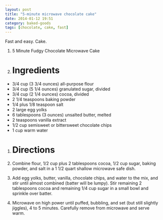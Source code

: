 ```yaml
---
layout: post
title: "5-minute microwave chocolate cake"
date: 2014-01-12 19:51
category: baked-goods
tags: [chocolate, cake, fast]
---
```


<div class="excerpt">
Fast and easy. Cake.
</div>


1.  5 Minute Fudgy Chocolate Microwave Cake

1. # Ingredients

* 3/4 cup (3 3/4 ounces) all-purpose flour
* 3/4 cup (5 1/4 ounces) granulated sugar, divided
* 3/4 cup (2 1/4 ounces) cocoa, divided
* 2 1/4 teaspoons baking powder
* 1/4 plus 1/8 teaspoon salt
* 2 large egg yolks
* 6 tablespoons (3 ounces) unsalted butter, melted
* 2 teaspoons vanilla extract
* 1/2 cup semisweet or bittersweet chocolate chips
* 1 cup warm water

1. # Directions

1. Combine flour, 1/2 cup plus 2 tablespoons cocoa, 1/2 cup sugar,
baking powder, and salt in a 1 1/2 quart shallow microwave safe dish.

2. Add egg yolks, butter, vanilla, chocolate chips, and water to the
mix, and stir until almost combined (batter will be lumpy). Stir
remaining 2 tablespoons cocoa and remaining 1/4 cup sugar in a small
bowl and sprinkle over batter.

3. Microwave on high power until puffed, bubbling, and set (but still
slightly jiggles), 4 to 5 minutes. Carefully remove from microwave and
serve warm.
